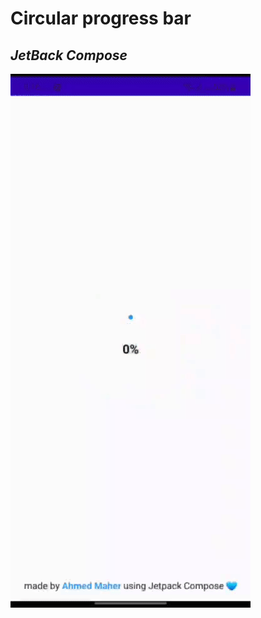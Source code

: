 # Circular progress bar 
## _JetBack Compose_

![circular progress bar](https://github.com/AhmedMaherHosny/CircularProgressBar/blob/master/gif.gif)
